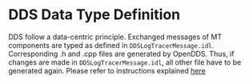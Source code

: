 # DDS Data Type Definition
DDS follow a data-centric principle. 
Exchanged messages of MT components are typed as defined in `DDSLogTracerMessage.idl`.
Corresponding .h and .cpp files are generated by OpenDDS.
Thus, if changes are made in `DDSLogTracerMessage.idl`, all other file have to be generated again.
Please refer to instructions explained [here](../../../../dds/message-types/README.md)